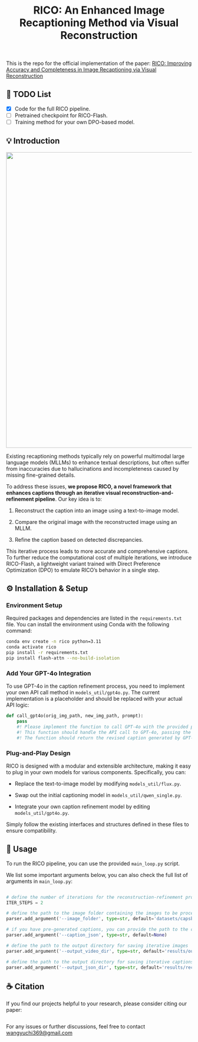 <h1 align="center">
RICO: An Enhanced Image Recaptioning Method via Visual Reconstruction
</h1>


<br>

This is the repo for the official implementation of the paper: [RICO: Improving Accuracy and Completeness in Image Recaptioning via Visual Reconstruction](https://arxiv.org/)

## 📆 TODO List
- [x] Code for the full RICO pipeline.
- [ ] Pretrained checkpoint for RICO-Flash.
- [ ] Training method for your own DPO-based model.

## 💡 Introduction

<div align=center>
<img src="img/method.png" width="800" >
</div>


Existing recaptioning methods typically rely on powerful multimodal large language models (MLLMs) to enhance textual descriptions, but often suffer from inaccuracies due to hallucinations and incompleteness caused by missing fine-grained details. 

To address these issues, **we propose RICO, a novel framework that enhances captions through an iterative visual reconstruction-and-refinement pipeline**. Our key idea is to:

1. Reconstruct the caption into an image using a text-to-image model.

2. Compare the original image with the reconstructed image using an MLLM.

3. Refine the caption based on detected discrepancies.

This iterative process leads to more accurate and comprehensive captions.
To further reduce the computational cost of multiple iterations, we introduce RICO-Flash, a lightweight variant trained with Direct Preference Optimization (DPO) to emulate RICO’s behavior in a single step.







## ⚙️ Installation & Setup
### Environment Setup

Required packages and dependencies are listed in the `requirements.txt` file. You can install the environment using Conda with the following command:

```bash
conda env create -n rico python=3.11
conda activate rico
pip install -r requirements.txt
pip install flash-attn --no-build-isolation
```

### Add Your GPT-4o Integration
To use GPT-4o in the caption refinement process, you need to implement your own API call method in `models_util/gpt4o.py`. The current implementation is a placeholder and should be replaced with your actual API logic:

```python
def call_gpt4o(orig_img_path, new_img_path, prompt):
    pass
    #! Please implement the function to call GPT-4o with the provided prompt and return the response.
    #! This function should handle the API call to GPT-4o, passing the original and reconstructed image paths along with the prompt.
    #! The function should return the revised caption generated by GPT-4o.
```

### Plug-and-Play Design
RICO is designed with a modular and extensible architecture, making it easy to plug in your own models for various components. Specifically, you can:

- Replace the text-to-image model by modifying `models_util/flux.py`.

- Swap out the initial captioning model in `models_util/qwen_single.py`.

- Integrate your own caption refinement model by editing `models_util/gpt4o.py`.

Simply follow the existing interfaces and structures defined in these files to ensure compatibility.


## 🚀 Usage
To run the RICO pipeline, you can use the provided `main_loop.py` script. 

We list some important arguments below, you can also check the full list of arguments in `main_loop.py`:


```python

# define the number of iterations for the reconstruction-refinement process
ITER_STEPS = 2

# define the path to the image folder containing the images to be processed
parser.add_argument('--image_folder', type=str, default='datasets/capsbench')

# if you have pre-generated captions, you can provide the path to the caption JSON file
parser.add_argument('--caption_json', type=str, default=None)

# define the path to the output directory for saving iterative images
parser.add_argument('--output_video_dir', type=str, default='results/outputs')

# define the path to the output directory for saving iterative captions
parser.add_argument('--output_json_dir', type=str, default='results/records')

```




## ☕ Citation
 If you find our projects helpful to your research, please consider citing our paper:
```

```
For any issues or further discussions, feel free to contact wangyuchi369@gmail.com

